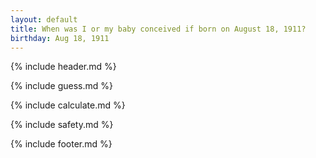 ```yaml
---
layout: default
title: When was I or my baby conceived if born on August 18, 1911?
birthday: Aug 18, 1911
---
```


{% include header.md %}

{% include guess.md %}

{% include calculate.md %}

{% include safety.md %}

{% include footer.md %}



